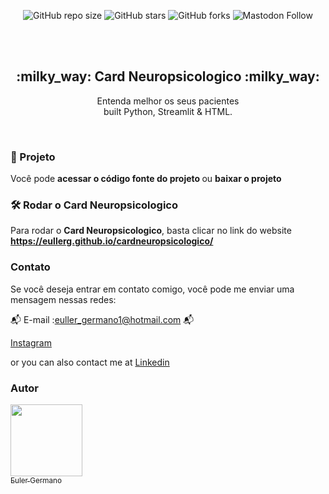 <div align="center">
  
  ![GitHub repo size](https://img.shields.io/github/repo-size/eullerg/cardneuropsicologico)
  ![GitHub stars](https://img.shields.io/github/stars/eullerg/cardneuropsicologico)
  ![GitHub forks](https://img.shields.io/github/forks/eullerg/cardneuropsicologico)
  ![Mastodon Follow](https://img.shields.io/mastodon/follow/110913095554798781)


  <br />
  <br />

  <h2 align="center"> :milky_way: Card Neuropsicologico :milky_way: </h2>

  Entenda melhor os seus pacientes <br />built Python, Streamlit & HTML.

  </div>

  <br />

  ### 📁 Projeto

Você pode <strong> acessar o código fonte do projeto </strong> ou <strong> baixar o projeto </strong>

### 🛠️ Rodar o Card Neuropsicologico

Para rodar o **Card Neuropsicologico**, basta clicar no link do website **https://eullerg.github.io/cardneuropsicologico/** 


### Contato

Se você deseja entrar em contato comigo, você pode me enviar uma mensagem nessas redes: 

:mailbox_with_mail: E-mail :euller_germano1@hotmail.com	:mailbox_with_mail: 	

 [Instagram](https://www.instagram.com/og.euller)

or you can also contact me at [Linkedin](https://www.linkedin.com/in/euler-germano-8bb425252/)



### Autor

 [<img src="https://avatars.githubusercontent.com/u/28613413?v=4" width=115><br><sub>Euler Germano</sub>](https://github.com/eullerg) 

